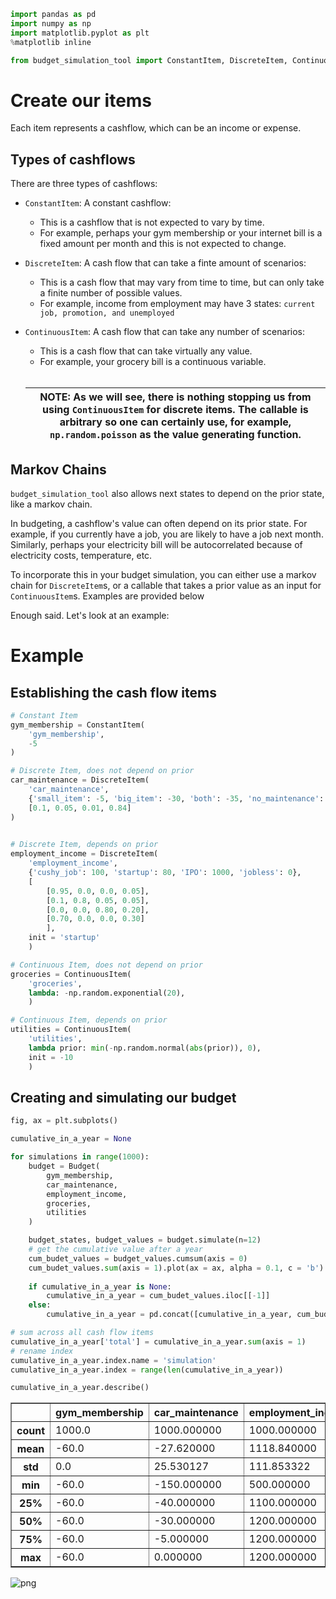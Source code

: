 ```python
import pandas as pd
import numpy as np
import matplotlib.pyplot as plt
%matplotlib inline

from budget_simulation_tool import ConstantItem, DiscreteItem, ContinuousItem, Budget
```

# Create our items

Each item represents a cashflow, which can be an income or expense.

## Types of cashflows
There are three types of cashflows:
- `ConstantItem`: A constant cashflow:
    - This is a cashflow that is not expected to vary by time.
    - For example, perhaps your gym membership or your internet bill is a fixed amount per month and this is not expected to change.
- `DiscreteItem`: A cash flow that can take a finte amount of scenarios:
    - This is a cash flow that may vary from time to time, but can only take a finite number of possible values.
    - For example, income from employment may have 3 states: `current job, promotion, and unemployed`
- `ContinuousItem`: A cash flow that can take any number of scenarios:
    - This is a cash flow that can take virtually any value.
    - For example, your grocery bill is a continuous variable.
<br><br>

    | NOTE: As we will see, there is nothing stopping us from using `ContinuousItem` for discrete items. The callable is arbitrary so one can certainly use, for example, `np.random.poisson` as the value generating function.|
    | --- |

## Markov Chains
`budget_simulation_tool` also allows next states to depend on the prior state, like a markov chain.

In budgeting, a cashflow's value can often depend on its prior state. For example, if you currently have a job, you are likely to have a job next month. Similarly, perhaps your electricity bill will be autocorrelated because of electricity costs, temperature, etc.

To incorporate this in your budget simulation, you can either use a markov chain for `DiscreteItem`s, or a callable that takes a prior value as an input for `ContinuousItem`s. Examples are provided below


Enough said. Let's look at an example:

# Example

## Establishing the cash flow items


```python
# Constant Item
gym_membership = ConstantItem(
    'gym_membership',
    -5
)

# Discrete Item, does not depend on prior
car_maintenance = DiscreteItem(
    'car_maintenance',
    {'small_item': -5, 'big_item': -30, 'both': -35, 'no_maintenance': 0},
    [0.1, 0.05, 0.01, 0.84]
)
    

# Discrete Item, depends on prior
employment_income = DiscreteItem(
    'employment_income',
    {'cushy_job': 100, 'startup': 80, 'IPO': 1000, 'jobless': 0},
    [
        [0.95, 0.0, 0.0, 0.05],
        [0.1, 0.8, 0.05, 0.05],
        [0.0, 0.0, 0.80, 0.20],
        [0.70, 0.0, 0.0, 0.30]
        ],
    init = 'startup'
    )

# Continuous Item, does not depend on prior
groceries = ContinuousItem(
    'groceries',
    lambda: -np.random.exponential(20),
    )

# Continuous Item, depends on prior
utilities = ContinuousItem(
    'utilities',
    lambda prior: min(-np.random.normal(abs(prior)), 0),
    init = -10
    )
```

## Creating and simulating our budget


```python
fig, ax = plt.subplots()

cumulative_in_a_year = None

for simulations in range(1000):
    budget = Budget(
        gym_membership,
        car_maintenance,
        employment_income,
        groceries,
        utilities
    )

    budget_states, budget_values = budget.simulate(n=12)
    # get the cumulative value after a year
    cum_budet_values = budget_values.cumsum(axis = 0)
    cum_budet_values.sum(axis = 1).plot(ax = ax, alpha = 0.1, c = 'b')
    
    if cumulative_in_a_year is None:
        cumulative_in_a_year = cum_budet_values.iloc[[-1]]
    else:
        cumulative_in_a_year = pd.concat([cumulative_in_a_year, cum_budet_values.iloc[[-1]]], axis = 0)

# sum across all cash flow items
cumulative_in_a_year['total'] = cumulative_in_a_year.sum(axis = 1)
# rename index
cumulative_in_a_year.index.name = 'simulation'
cumulative_in_a_year.index = range(len(cumulative_in_a_year))

cumulative_in_a_year.describe()
```




<div>
<style scoped>
    .dataframe tbody tr th:only-of-type {
        vertical-align: middle;
    }

    .dataframe tbody tr th {
        vertical-align: top;
    }

    .dataframe thead th {
        text-align: right;
    }
</style>
<table border="1" class="dataframe">
  <thead>
    <tr style="text-align: right;">
      <th></th>
      <th>gym_membership</th>
      <th>car_maintenance</th>
      <th>employment_income</th>
      <th>groceries</th>
      <th>utilities</th>
      <th>total</th>
    </tr>
  </thead>
  <tbody>
    <tr>
      <th>count</th>
      <td>1000.0</td>
      <td>1000.000000</td>
      <td>1000.000000</td>
      <td>1000.000000</td>
      <td>1000.000000</td>
      <td>1000.000000</td>
    </tr>
    <tr>
      <th>mean</th>
      <td>-60.0</td>
      <td>-27.620000</td>
      <td>1118.840000</td>
      <td>-237.536001</td>
      <td>-565.419690</td>
      <td>228.264309</td>
    </tr>
    <tr>
      <th>std</th>
      <td>0.0</td>
      <td>25.530127</td>
      <td>111.853322</td>
      <td>63.890828</td>
      <td>398.983339</td>
      <td>419.882203</td>
    </tr>
    <tr>
      <th>min</th>
      <td>-60.0</td>
      <td>-150.000000</td>
      <td>500.000000</td>
      <td>-516.346458</td>
      <td>-1799.161595</td>
      <td>-1189.456123</td>
    </tr>
    <tr>
      <th>25%</th>
      <td>-60.0</td>
      <td>-40.000000</td>
      <td>1100.000000</td>
      <td>-279.841652</td>
      <td>-664.345553</td>
      <td>98.967127</td>
    </tr>
    <tr>
      <th>50%</th>
      <td>-60.0</td>
      <td>-30.000000</td>
      <td>1200.000000</td>
      <td>-229.282236</td>
      <td>-460.778802</td>
      <td>324.202710</td>
    </tr>
    <tr>
      <th>75%</th>
      <td>-60.0</td>
      <td>-5.000000</td>
      <td>1200.000000</td>
      <td>-190.626789</td>
      <td>-331.487816</td>
      <td>503.829536</td>
    </tr>
    <tr>
      <th>max</th>
      <td>-60.0</td>
      <td>0.000000</td>
      <td>1200.000000</td>
      <td>-69.264774</td>
      <td>-12.834609</td>
      <td>921.866088</td>
    </tr>
  </tbody>
</table>
</div>




    
![png](example_files/example_5_1.png)
    

